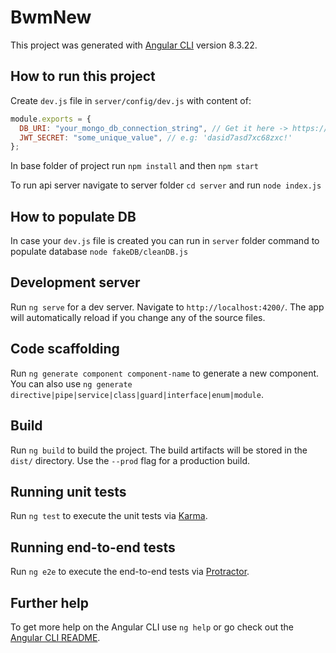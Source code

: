 # BwmNew

This project was generated with [Angular CLI](https://github.com/angular/angular-cli) version 8.3.22.

## How to run this project

Create `dev.js` file in `server/config/dev.js` with content of:

```javascript
module.exports = {
  DB_URI: "your_mongo_db_connection_string", // Get it here -> https://www.mongodb.com/
  JWT_SECRET: "some_unique_value", // e.g: 'dasid7asd7xc68zxc!'
};
```

In base folder of project run `npm install` and then `npm start`

To run api server navigate to server folder `cd server` and run `node index.js`

## How to populate DB

In case your `dev.js` file is created you can run in `server` folder command to populate database `node fakeDB/cleanDB.js`

## Development server

Run `ng serve` for a dev server. Navigate to `http://localhost:4200/`. The app will automatically reload if you change any of the source files.

## Code scaffolding

Run `ng generate component component-name` to generate a new component. You can also use `ng generate directive|pipe|service|class|guard|interface|enum|module`.

## Build

Run `ng build` to build the project. The build artifacts will be stored in the `dist/` directory. Use the `--prod` flag for a production build.

## Running unit tests

Run `ng test` to execute the unit tests via [Karma](https://karma-runner.github.io).

## Running end-to-end tests

Run `ng e2e` to execute the end-to-end tests via [Protractor](http://www.protractortest.org/).

## Further help

To get more help on the Angular CLI use `ng help` or go check out the [Angular CLI README](https://github.com/angular/angular-cli/blob/master/README.md).
